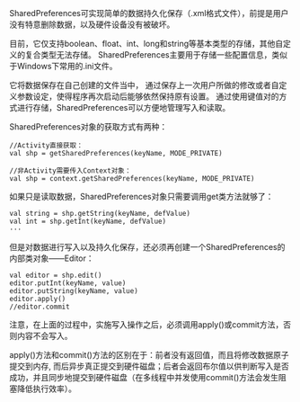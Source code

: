 SharedPreferences可实现简单的数据持久化保存（.xml格式文件），前提是用户没有特意删除数据，以及硬件设备没有被破坏。 

目前，它仅支持boolean、float、int、long和string等基本类型的存储，其他自定义的复合类型无法存储。 SharedPreferences主要用于存储一些配置信息，类似于Windows下常用的.ini文件。 

它将数据保存在自己创建的文件当中， 通过保存上一次用户所做的修改或者自定义参数设定，使得程序再次启动后能够依然保持原有设置。 通过使用键值对的方式进行存储，SharedPreferences可以方便地管理写入和读取。

SharedPreferences对象的获取方式有两种：

```
//Activity直接获取：
val shp = getSharedPreferences(keyName, MODE_PRIVATE)

//非Activity需要传入Context对象：
val shp = context.getSharedPreferences(keyName, MODE_PRIVATE)
```
如果只是读取数据，SharedPreferences对象只需要调用get类方法就够了：

```
val string = shp.getString(keyName, defValue)
val int = shp.getInt(keyName, defValue)
···
```

但是对数据进行写入以及持久化保存，还必须再创建一个SharedPreferences的内部类对象——Editor：

```
val editor = shp.edit()
editor.putInt(keyName, value)
editor.putString(keyName, value)
editor.apply()
//editor.commit
```

注意，在上面的过程中，实施写入操作之后，必须调用apply()或commit方法，否则内容不会写入。

apply()方法和commit()方法的区别在于：前者没有返回值，而且将修改数据原子提交到内存, 而后异步真正提交到硬件磁盘；后者会返回布尔值以供判断写入是否成功，并且同步地提交到硬件磁盘（在多线程中并发使用commit()方法会发生阻塞降低执行效率）。